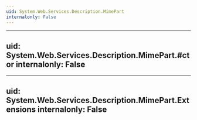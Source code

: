 ```yaml
---
uid: System.Web.Services.Description.MimePart
internalonly: False
---
```


---
uid: System.Web.Services.Description.MimePart.#ctor
internalonly: False
---

---
uid: System.Web.Services.Description.MimePart.Extensions
internalonly: False
---
